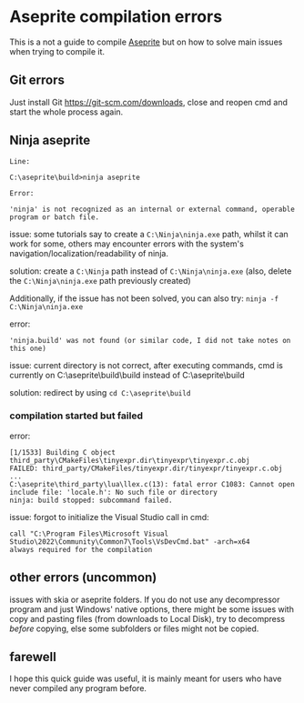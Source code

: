 # Aseprite compilation errors
This is a not a guide to compile [Aseprite](https://github.com/aseprite/aseprite) but on how to solve main issues when trying to compile it.

## Git errors
Just install Git https://git-scm.com/downloads, close and reopen cmd and start the whole process again.

## Ninja aseprite
    Line:
```
C:\aseprite\build>ninja aseprite
```
    Error:
```
'ninja' is not recognized as an internal or external command, operable program or batch file.
```

issue: some tutorials say to create a `C:\Ninja\ninja.exe` path, whilst it can work for some, others may encounter errors with the system's navigation/localization/readability of ninja.

solution: create a `C:\Ninja` path instead of `C:\Ninja\ninja.exe` (also, delete the `C:\Ninja\ninja.exe` path previously created)

Additionally, if the issue has not been solved, you can also try: `ninja -f C:\Ninja\ninja.exe` 

error: 
```
'ninja.build' was not found (or similar code, I did not take notes on this one)
```

issue: current directory is not correct, after executing commands, cmd is currently on C:\aseprite\build\build instead of C:\aseprite\build

solution: redirect by using `cd C:\aseprite\build`

### compilation started but failed

error:
```
[1/1533] Building C object third_party\CMakeFiles\tinyexpr.dir\tinyexpr\tinyexpr.c.obj
FAILED: third_party/CMakeFiles/tinyexpr.dir/tinyexpr/tinyexpr.c.obj
...
C:\aseprite\third_party\lua\llex.c(13): fatal error C1083: Cannot open include file: 'locale.h': No such file or directory
ninja: build stopped: subcommand failed.
```

issue: forgot to initialize the Visual Studio call in cmd:
```
call "C:\Program Files\Microsoft Visual Studio\2022\Community\Common7\Tools\VsDevCmd.bat" -arch=x64
always required for the compilation
```
## other errors (uncommon)
issues with skia or aseprite folders. If you do not use any decompressor program and just Windows' native options, there might be some issues with copy and pasting files (from downloads to Local Disk), try to decompress *before* copying, else some subfolders or files might not be copied.

## farewell
I hope this quick guide was useful, it is mainly meant for users who have never compiled any program before.
